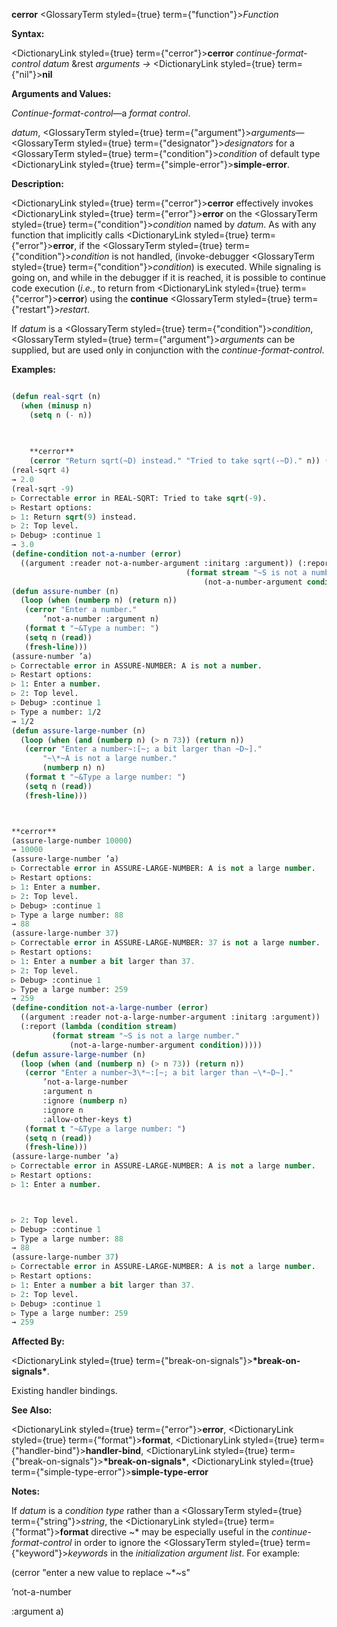 **cerror** <GlossaryTerm styled={true} term={"function"}><i>Function</i></GlossaryTerm> 



**Syntax:** 



<DictionaryLink styled={true} term={"cerror"}><b>cerror</b></DictionaryLink> *continue-format-control datum* &amp;rest *arguments →* <DictionaryLink styled={true} term={"nil"}><b>nil</b></DictionaryLink> 



**Arguments and Values:** 



*Continue-format-control*—a *format control*. 



*datum*, <GlossaryTerm styled={true} term={"argument"}><i>arguments</i></GlossaryTerm>—<GlossaryTerm styled={true} term={"designator"}><i>designators</i></GlossaryTerm> for a <GlossaryTerm styled={true} term={"condition"}><i>condition</i></GlossaryTerm> of default type <DictionaryLink styled={true} term={"simple-error"}><b>simple-error</b></DictionaryLink>. 



**Description:** 



<DictionaryLink styled={true} term={"cerror"}><b>cerror</b></DictionaryLink> effectively invokes <DictionaryLink styled={true} term={"error"}><b>error</b></DictionaryLink> on the <GlossaryTerm styled={true} term={"condition"}><i>condition</i></GlossaryTerm> named by *datum*. As with any function that implicitly calls <DictionaryLink styled={true} term={"error"}><b>error</b></DictionaryLink>, if the <GlossaryTerm styled={true} term={"condition"}><i>condition</i></GlossaryTerm> is not handled, (invoke-debugger <GlossaryTerm styled={true} term={"condition"}><i>condition</i></GlossaryTerm>) is executed. While signaling is going on, and while in the debugger if it is reached, it is possible to continue code execution (*i.e.*, to return from <DictionaryLink styled={true} term={"cerror"}><b>cerror</b></DictionaryLink>) using the **continue** <GlossaryTerm styled={true} term={"restart"}><i>restart</i></GlossaryTerm>. 



If *datum* is a <GlossaryTerm styled={true} term={"condition"}><i>condition</i></GlossaryTerm>, <GlossaryTerm styled={true} term={"argument"}><i>arguments</i></GlossaryTerm> can be supplied, but are used only in conjunction with the *continue-format-control*. 



**Examples:**
```lisp

(defun real-sqrt (n) 
  (when (minusp n) 
    (setq n (- n)) 

    
    
    **cerror** 
    (cerror "Return sqrt(~D) instead." "Tried to take sqrt(-~D)." n)) (sqrt n)) 
(real-sqrt 4) 
→ 2.0 
(real-sqrt -9) 
▷ Correctable error in REAL-SQRT: Tried to take sqrt(-9). 
▷ Restart options: 
▷ 1: Return sqrt(9) instead. 
▷ 2: Top level. 
▷ Debug> :continue 1 
→ 3.0 
(define-condition not-a-number (error) 
  ((argument :reader not-a-number-argument :initarg :argument)) (:report (lambda (condition stream) 
									   (format stream "~S is not a number." 
										   (not-a-number-argument condition))))) 
(defun assure-number (n) 
  (loop (when (numberp n) (return n)) 
   (cerror "Enter a number." 
	   ’not-a-number :argument n) 
   (format t "~&Type a number: ") 
   (setq n (read)) 
   (fresh-line))) 
(assure-number ’a) 
▷ Correctable error in ASSURE-NUMBER: A is not a number. 
▷ Restart options: 
▷ 1: Enter a number. 
▷ 2: Top level. 
▷ Debug> :continue 1 
▷ Type a number: 1/2 
→ 1/2 
(defun assure-large-number (n) 
  (loop (when (and (numberp n) (> n 73)) (return n)) 
   (cerror "Enter a number~:[~; a bit larger than ~D~]." 
	   "~\*~A is not a large number." 
	   (numberp n) n) 
   (format t "~&Type a large number: ") 
   (setq n (read)) 
   (fresh-line))) 



**cerror** 
(assure-large-number 10000) 
→ 10000 
(assure-large-number ’a) 
▷ Correctable error in ASSURE-LARGE-NUMBER: A is not a large number. 
▷ Restart options: 
▷ 1: Enter a number. 
▷ 2: Top level. 
▷ Debug> :continue 1 
▷ Type a large number: 88 
→ 88 
(assure-large-number 37) 
▷ Correctable error in ASSURE-LARGE-NUMBER: 37 is not a large number. 
▷ Restart options: 
▷ 1: Enter a number a bit larger than 37. 
▷ 2: Top level. 
▷ Debug> :continue 1 
▷ Type a large number: 259 
→ 259 
(define-condition not-a-large-number (error) 
  ((argument :reader not-a-large-number-argument :initarg :argument)) 
  (:report (lambda (condition stream) 
	     (format stream "~S is not a large number." 
		     (not-a-large-number-argument condition))))) 
(defun assure-large-number (n) 
  (loop (when (and (numberp n) (> n 73)) (return n)) 
   (cerror "Enter a number~3\*~:[~; a bit larger than ~\*~D~]." 
	   ’not-a-large-number 
	   :argument n 
	   :ignore (numberp n) 
	   :ignore n 
	   :allow-other-keys t) 
   (format t "~&Type a large number: ") 
   (setq n (read)) 
   (fresh-line))) 
(assure-large-number ’a) 
▷ Correctable error in ASSURE-LARGE-NUMBER: A is not a large number. 
▷ Restart options: 
▷ 1: Enter a number. 



▷ 2: Top level. 
▷ Debug> :continue 1 
▷ Type a large number: 88 
→ 88 
(assure-large-number 37) 
▷ Correctable error in ASSURE-LARGE-NUMBER: A is not a large number. 
▷ Restart options: 
▷ 1: Enter a number a bit larger than 37. 
▷ 2: Top level. 
▷ Debug> :continue 1 
▷ Type a large number: 259 
→ 259 

```
**Affected By:** 



<DictionaryLink styled={true} term={"break-on-signals"}><b>\*break-on-signals\*</b></DictionaryLink>. 



Existing handler bindings. 



**See Also:** 



<DictionaryLink styled={true} term={"error"}><b>error</b></DictionaryLink>, <DictionaryLink styled={true} term={"format"}><b>format</b></DictionaryLink>, <DictionaryLink styled={true} term={"handler-bind"}><b>handler-bind</b></DictionaryLink>, <DictionaryLink styled={true} term={"break-on-signals"}><b>\*break-on-signals\*</b></DictionaryLink>, <DictionaryLink styled={true} term={"simple-type-error"}><b>simple-type-error</b></DictionaryLink> 



**Notes:** 



If *datum* is a *condition type* rather than a <GlossaryTerm styled={true} term={"string"}><i>string</i></GlossaryTerm>, the <DictionaryLink styled={true} term={"format"}><b>format</b></DictionaryLink> directive &#126;\* may be especially useful in the *continue-format-control* in order to ignore the <GlossaryTerm styled={true} term={"keyword"}><i>keywords</i></GlossaryTerm> in the *initialization argument list*. For example: 



(cerror "enter a new value to replace &#126;\*&#126;s" 



’not-a-number 



:argument a) 



